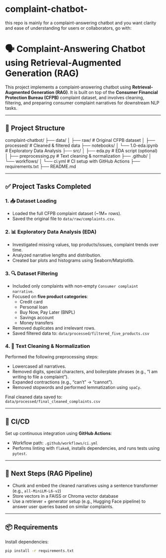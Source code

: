 # complaint-chatbot-
this repo is mainly for a complaint-answering chatbot and you want clarity and ease of understanding for users or collaborators, go with:

# 🗣️ Complaint-Answering Chatbot using Retrieval-Augmented Generation (RAG)

This project implements a complaint-answering chatbot using **Retrieval-Augmented Generation (RAG)**. It is built on top of the **Consumer Financial Protection Bureau (CFPB)** complaint dataset, and involves cleaning, filtering, and preparing consumer complaint narratives for downstream NLP tasks.

---

## 📁 Project Structure
complaint-chatbot/
├── data/
│ ├── raw/ # Original CFPB dataset
│ ├── processed/ # Cleaned & filtered data
├── notebooks/
│ └── 1.0-eda.ipynb # Exploratory Data Analysis
├── src/
│ ├── eda.py # EDA script (optional)
│ ├── preprocessing.py # Text cleaning & normalization
├── .github/
│ └── workflows/
│ └── ci.yml # CI setup with GitHub Actions
├── requirements.txt
├── README.md

---

## ✅ Project Tasks Completed

### 1. 📥 Dataset Loading
- Loaded the full CFPB complaint dataset (~1M+ rows).
- Saved the original file to `data/raw/complaints.csv`.

### 2. 📊 Exploratory Data Analysis (EDA)
- Investigated missing values, top products/issues, complaint trends over time.
- Analyzed narrative lengths and distribution.
- Created bar plots and histograms using Seaborn/Matplotlib.

### 3. 🔍 Dataset Filtering
- Included only complaints with non-empty `Consumer complaint narrative`.
- Focused on **five product categories**:
  - Credit card
  - Personal loan
  - Buy Now, Pay Later (BNPL)
  - Savings account
  - Money transfers
- Removed duplicates and irrelevant rows.
- Saved filtered data to: `data/processed/filtered_five_products.csv`

### 4. 🧼 Text Cleaning & Normalization
Performed the following preprocessing steps:
- Lowercased all narratives.
- Removed digits, special characters, and boilerplate phrases (e.g., “I am writing to file a complaint”).
- Expanded contractions (e.g., “can’t” → “cannot”).
- Removed stopwords and performed lemmatization using `spaCy`.

Final cleaned data saved to:  
`data/processed/final_cleaned_complaints.csv`

---

## 🔄 CI/CD

Set up continuous integration using **GitHub Actions**:
- Workflow path: `.github/workflows/ci.yml`
- Performs linting with `flake8`, installs dependencies, and runs tests using `pytest`.

---

## 🧠 Next Steps (RAG Pipeline)
- Chunk and embed the cleaned narratives using a sentence transformer (e.g., `all-MiniLM-L6-v2`)
- Store vectors in a FAISS or Chroma vector database
- Use a retriever + generator setup (e.g., Hugging Face pipeline) to answer user queries based on similar complaints.

---

## 📦 Requirements

Install dependencies:

```bash
pip install -r requirements.txt